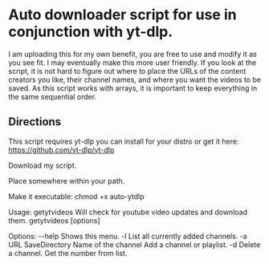# Auto downloader script for use in conjunction with yt-dlp.

I am uploading this for my own benefit, you are free to use and modify it as you see fit.
I may eventually make this more user friendly.
If you look at the script, it is not hard to figure out where to place the URLs of the content creators you like, their channel names, and where you want the videos to be saved.
As this script works with arrays, it is important to keep everything in the same sequential order.

## Directions

This script requires yt-dlp you can install for your distro or get it here: https://github.com/yt-dlp/yt-dlp

Download my script.

Place somewhere within your path.

Make it executable: chmod +x auto-ytdlp


Usage:
     getytvideos                                 Will check for youtube video updates and download them.
     getytvideos [options]

Options:
     --help                                      Shows this menu.
     -l                                          List all currently added channels.
     -a URL SaveDirectory Name of the channel    Add a channel or playlist.
     -d <number>                                 Delete a channel. Get the number from list.
